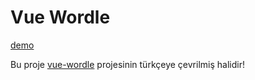 # Vue Wordle

[demo](https://turkish-vue-wordle.netlify.app/)

Bu proje [vue-wordle](https://github.com/yyx990803/vue-wordle) projesinin türkçeye çevrilmiş halidir!
